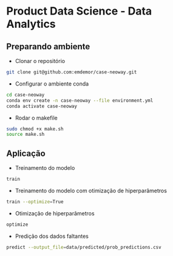 # Product Data Science - Data Analytics


## Preparando ambiente

* Clonar o repositório
```bash
git clone git@github.com:emdemor/case-neoway.git
```

* Configurar o ambiente conda
``` bash
cd case-neoway
conda env create -n case-neoway --file environment.yml
conda activate case-neoway
```

* Rodar o makefile
``` bash
sudo chmod +x make.sh
source make.sh
```

## Aplicação

* Treinamento do modelo
``` bash
train
```

* Treinamento do modelo com otimização de hiperparâmetros
``` bash
train --optimize=True
```
* Otimização de hiperparâmetros
``` bash
optimize
```

* Predição dos dados faltantes
``` bash
predict --output_file=data/predicted/prob_predictions.csv
```
